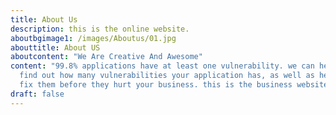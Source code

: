 ```yaml
---
title: About Us
description: this is the online website.
aboutbgimage1: /images/Aboutus/01.jpg
abouttitle: About US
aboutcontent: "We Are Creative And Awesome"
content: "99.8% applications have at least one vulnerability. we can help you
  find out how many vulnerabilities your application has, as well as help you
  fix them before they hurt your business. this is the business website! "
draft: false
---
```

